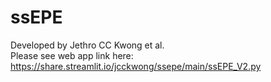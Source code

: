# ssEPE
Developed by Jethro CC Kwong et al.\
Please see web app link here: https://share.streamlit.io/jcckwong/ssepe/main/ssEPE_V2.py
